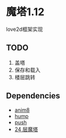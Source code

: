 # 魔塔1.12
love2d框架实现
## TODO
1. 盖塔
2. 保存和载入
3. 楼层跳转
## Dependencies
* [anim8](https://github.com/kikito/anim8)
* [hump](https://github.com/vrld/hump)
* [push](https://github.com/Ulydev/push)
* [24 层魔塔](https://h5mota.com/games/24/)
